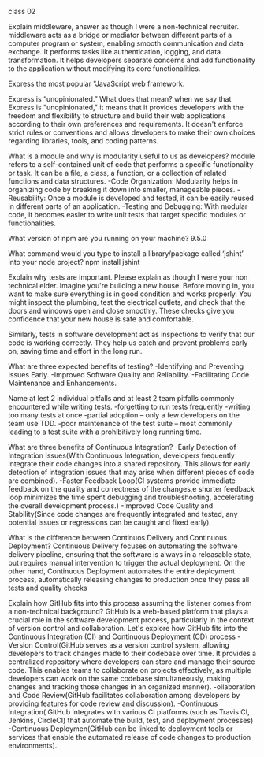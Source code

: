 class 02

 
Explain middleware, answer as though I were a non-technical recruiter.
 middleware acts as a bridge or mediator between different parts of a computer program or system, enabling smooth communication and data exchange. It performs tasks like authentication, logging, and data transformation. It helps developers separate concerns and add functionality to the application without modifying its core functionalities.

Express the most popular "JavaScript web framework.

Express is “unopinionated.” What does that mean?
 when we say that Express is "unopinionated," it means that it provides developers with the freedom and flexibility to structure and build their web applications according to their own preferences and requirements. It doesn't enforce strict rules or conventions and allows developers to make their own choices regarding libraries, tools, and coding patterns.


What is a module and why is modularity useful to us as developers?
 module refers to a self-contained unit of code that performs a specific functionality or task. It can be a file, a class, a function, or a collection of related functions and data structures.
 -Code Organization: Modularity helps in organizing code by breaking it down into smaller, manageable pieces.
 -Reusability: Once a module is developed and tested, it can be easily reused in different parts of an application.
 -Testing and Debugging: With modular code, it becomes easier to write unit tests that target specific modules or functionalities.



What version of npm are you running on your machine?
 9.5.0

What command would you type to install a library/package called ‘jshint’ into your node project?
 npm install jshint

Explain why tests are important. Please explain as though I were your non technical elder.
 Imagine you're building a new house. Before moving in, you want to make sure everything is in good condition and works properly. You might inspect the plumbing, test the electrical outlets, and check that the doors and windows open and close smoothly. These checks give you confidence that your new house is safe and comfortable.

 Similarly, tests in software development act as inspections to verify that our code is working correctly. They help us catch and prevent problems early on, saving time and effort in the long run.

What are three expected benefits of testing?
 -Identifying and Preventing Issues Early.
 -Improved Software Quality and Reliability.
 -Facilitating Code Maintenance and Enhancements.

Name at lest 2 individual pitfalls and at least 2 team pitfalls commonly encountered while writing tests.
 -forgetting to run tests frequently
 -writing too many tests at once
 -partial adoption – only a few developers on the team use TDD.
 -poor maintenance of the test suite – most commonly leading to a test suite with a prohibitively long running time.

What are three benefits of Continuous Integration?
 -Early Detection of Integration Issues(With Continuous Integration, developers frequently integrate their code changes into a shared repository. This allows for early detection of integration issues that may arise when different pieces of code are combined).
 -Faster Feedback Loop(CI systems provide immediate feedback on the quality and correctness of the changes,e shorter feedback loop minimizes the time spent debugging and troubleshooting, accelerating the overall development process.)
 -Improved Code Quality and Stability(Since code changes are frequently integrated and tested, any potential issues or regressions can be caught and fixed early).

What is the difference between Continuos Delivery and Continuous Deployment?
 Continuous Delivery focuses on automating the software delivery pipeline, ensuring that the software is always in a releasable state, but requires manual intervention to trigger the actual deployment. On the other hand, Continuous Deployment automates the entire deployment process, automatically releasing changes to production once they pass all tests and quality checks

Explain how GitHub fits into this process assuming the listener comes from a non-technical background?
 GitHub is a web-based platform that plays a crucial role in the software development process, particularly in the context of version control and collaboration. Let's explore how GitHub fits into the Continuous Integration (CI) and Continuous Deployment (CD) process
 -Version Control(GitHub serves as a version control system, allowing developers to track changes made to their codebase over time. It provides a centralized repository where developers can store and manage their source code. This enables teams to collaborate on projects effectively, as multiple developers can work on the same codebase simultaneously, making changes and tracking those changes in an organized manner).
 -ollaboration and Code Review(GitHub facilitates collaboration among developers by providing features for code review and discussion).
 -Continuous Integration( GitHub integrates with various CI platforms (such as Travis CI, Jenkins, CircleCI) that automate the build, test, and deployment processes)
 -Continuous Deploymen(GitHub can be linked to deployment tools or services that enable the automated release of code changes to production environments).